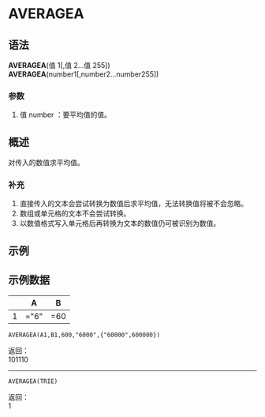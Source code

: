 # AVERAGEA

## 语法

**AVERAGEA**(值 1[,值 2...值 255])  
**AVERAGEA**(number1[,number2...number255])

### 参数

1. 值 number ：要平均值的值。

## 概述

对传入的数值求平均值。

### 补充

1. 直接传入的文本会尝试转换为数值后求平均值，无法转换值将被不会忽略。
2. 数组或单元格的文本不会尝试转换。
3. 以数值格式写入单元格后再转换为文本的数值仍可被识别为数值。

## 示例

## 示例数据

|     | A    | B   |
| --- | ---- | --- |
| 1   | ="6" | =60 |

```excel
AVERAGEA(A1,B1,600,"6000",{"60000",600000})
```

返回：  
101110

---

```excel
AVERAGEA(TRIE)
```

返回：  
1
